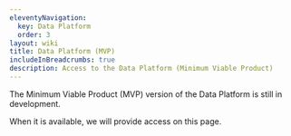 ```yaml
---
eleventyNavigation:
  key: Data Platform
  order: 3
layout: wiki
title: Data Platform (MVP)
includeInBreadcrumbs: true
description: Access to the Data Platform (Minimum Viable Product)
---
```


The Minimum Viable Product (MVP) version of the Data Platform is still in development.

When it is available, we will provide access on this page.
